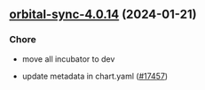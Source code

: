 

## [orbital-sync-4.0.14](https://github.com/truecharts/charts/compare/orbital-sync-4.0.13...orbital-sync-4.0.14) (2024-01-21)

### Chore



- move all incubator to dev

- update metadata in chart.yaml ([#17457](https://github.com/truecharts/charts/issues/17457))